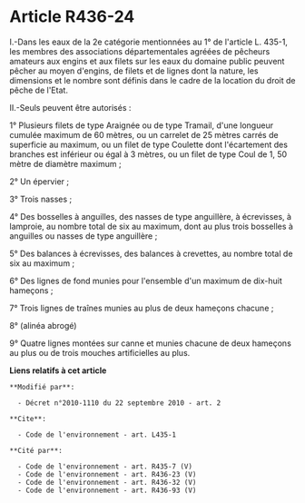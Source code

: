 # Article R436-24

I.-Dans les eaux de la 2e catégorie mentionnées au 1° de l'article L. 435-1, les membres des associations départementales
agréées de pêcheurs amateurs aux engins et aux filets sur les eaux du domaine public peuvent pêcher au moyen d'engins, de
filets et de lignes dont la nature, les dimensions et le nombre sont définis dans le cadre de la location du droit de pêche
de l'Etat. 

II.-Seuls peuvent être autorisés : 

1° Plusieurs filets de type Araignée ou de type Tramail, d'une longueur cumulée maximum de 60 mètres, ou un carrelet de 25
mètres carrés de superficie au maximum, ou un filet de type Coulette dont l'écartement des branches est inférieur ou égal à 3
mètres, ou un filet de type Coul de 1, 50 mètre de diamètre maximum ; 

2° Un épervier ; 

3° Trois nasses ; 

4° Des bosselles à anguilles, des nasses de type anguillère, à écrevisses, à lamproie, au nombre total de six au maximum,
dont au plus trois bosselles à anguilles ou nasses de type anguillère ; 

5° Des balances à écrevisses, des balances à crevettes, au nombre total de six au maximum ; 

6° Des lignes de fond munies pour l'ensemble d'un maximum de dix-huit hameçons ; 

7° Trois lignes de traînes munies au plus de deux hameçons chacune ; 

8° (alinéa abrogé) 

9° Quatre lignes montées sur canne et munies chacune de deux hameçons au plus ou de trois mouches artificielles au plus.

**Liens relatifs à cet article**

	**Modifié par**:

	  - Décret n°2010-1110 du 22 septembre 2010 - art. 2

	**Cite**:

	  - Code de l'environnement - art. L435-1

	**Cité par**:

	  - Code de l'environnement - art. R435-7 (V)
	  - Code de l'environnement - art. R436-23 (V)
	  - Code de l'environnement - art. R436-32 (V)
	  - Code de l'environnement - art. R436-93 (V)
